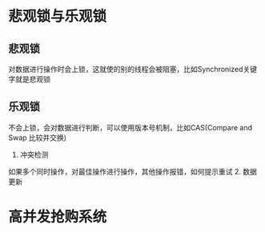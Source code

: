 # 悲观锁与乐观锁
## 悲观锁
对数据进行操作时会上锁，这就使的别的线程会被阻塞，比如Synchronized关键字就是悲观锁
## 乐观锁
不会上锁，会对数据进行判断，可以使用版本号机制，比如CAS(Compare and Swap 比较并交换)
1. 冲突检测 

如果多个同时操作，对最佳操作进行操作，其他操作报错，如何提示重试
2. 数据更新

# 高并发抢购系统